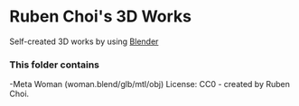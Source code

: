 # Ruben Choi's 3D Works

Self-created 3D works by using [Blender](https://www.blender.org/)

### This folder contains

-Meta Woman (woman.blend/glb/mtl/obj) License: CC0 - created by Ruben Choi.
